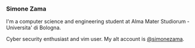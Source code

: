 ### Simone Zama
I'm a computer science and engineering student at Alma Mater Studiorum - Universita' di Bologna.

Cyber security enthusiast and vim user. My alt account is [@simonezama](github.com/simonezama).
